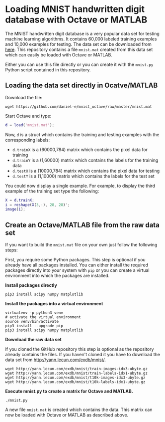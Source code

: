 # Loading MNIST handwritten digit database with Octave or MATLAB

The MNIST handwritten digit database is a very popular data set for testing machine learning algorithms. It contains 60,000 labeled training examples and 10,000 examples for testing. The data set can be downloaded from [here](http://yann.lecun.com/exdb/mnist/). This repository contains a file `mnist.mat` created from this data set which can easily be loaded with Octave or MATLAB. 

Either you can use this file directly or you can create it with the `mnist.py` Python script contained in this repository.

## Loading the data set directly in Ocatve/MATLAB

Download the file:

    wget https://github.com/daniel-e/mnist_octave/raw/master/mnist.mat

Start Octave and type:

```matlab
d = load('mnist.mat');
```

Now, `d` is a struct which contains the training and testing examples with the corresponding labels:
* `d.trainX` is a (60000,784) matrix which contains the pixel data for training
* `d.trainY` is a (1,60000) matrix which contains the labels for the training data
* `d.testX` is a (10000,784) matrix which contains the pixel data for testing
* `d.testY` is a (1,10000) matrix which contains the labels for the test set

You could now display a single example. For example, to display the third example of the training set type the following:

```matlab
X = d.trainX;
i = reshape(X(3,:), 28, 28)';
image(i);
```


## Create an Octave/MATLAB file from the raw data set

If you want to build the `mnist.mat` file on your own just follow the following steps:

First, you require some Python packages. This step is optional if you already have all packages installed. You can either install the required packages directly into your system with `pip` or you can create a virtual environment into which the packages are installed.

**Install packages directly**

    pip3 install scipy numpy matplotlib

**Install the packages into a virtual environment**

    virtualenv -p python3 venv
    # activate the virtual environment
    source venv/bin/activate
    pip3 install --upgrade pip
    pip3 install scipy numpy matplotlib


**Download the raw data set**

If you cloned the GitHub repository this step is optional as the repository already contains the files. If you haven't cloned it you have to download the data set from http://yann.lecun.com/exdb/mnist/.

    wget http://yann.lecun.com/exdb/mnist/train-images-idx3-ubyte.gz
    wget http://yann.lecun.com/exdb/mnist/train-labels-idx1-ubyte.gz
    wget http://yann.lecun.com/exdb/mnist/t10k-images-idx3-ubyte.gz
    wget http://yann.lecun.com/exdb/mnist/t10k-labels-idx1-ubyte.gz

**Execute mnist.py to create a matrix for Octave and MATLAB.**

    ./mnist.py

A new file `mnist.mat` is created which contains the data. This matrix can now be loaded with Octave or MATLAB as described above.

